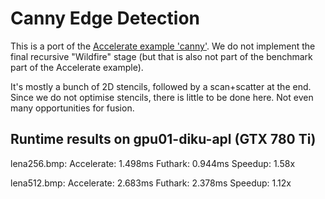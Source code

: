 Canny Edge Detection
==

This is a port of the [Accelerate example
'canny'](https://github.com/AccelerateHS/accelerate-examples/blob/master/examples/canny/).
We do not implement the final recursive "Wildfire" stage (but that is
also not part of the benchmark part of the Accelerate example).

It's mostly a bunch of 2D stencils, followed by a scan+scatter at the
end.  Since we do not optimise stencils, there is little to be done
here.  Not even many opportunities for fusion.

## Runtime results on gpu01-diku-apl (GTX 780 Ti)

  lena256.bmp:
    Accelerate: 1.498ms
    Futhark:    0.944ms
    Speedup:    1.58x

  lena512.bmp:
    Accelerate: 2.683ms
    Futhark:    2.378ms
    Speedup:    1.12x
